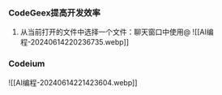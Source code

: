 ### CodeGeex提高开发效率
1. 从当前打开的文件中选择一个文件：聊天窗口中使用@
![[AI编程-20240614220236735.webp]]



### Codeium
![[AI编程-20240614221423604.webp]]